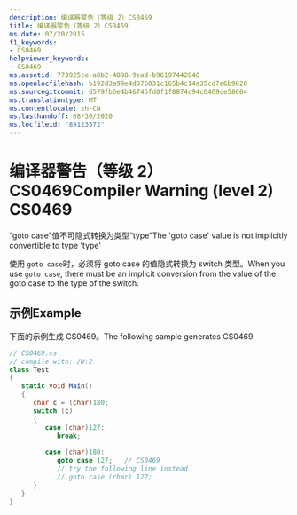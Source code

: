 ```yaml
---
description: 编译器警告（等级 2）CS0469
title: 编译器警告（等级 2）CS0469
ms.date: 07/20/2015
f1_keywords:
- CS0469
helpviewer_keywords:
- CS0469
ms.assetid: 773925ce-a8b2-4098-9ead-b96197442848
ms.openlocfilehash: b192d3a99e4d076031c165b4c14a35cd7e6b9620
ms.sourcegitcommit: d579fb5e4b46745fd0f1f8874c94c6469ce58604
ms.translationtype: MT
ms.contentlocale: zh-CN
ms.lasthandoff: 08/30/2020
ms.locfileid: "89123572"
---
```

# <a name="compiler-warning-level-2-cs0469"></a><span data-ttu-id="34b07-103">编译器警告（等级 2）CS0469</span><span class="sxs-lookup"><span data-stu-id="34b07-103">Compiler Warning (level 2) CS0469</span></span>
<span data-ttu-id="34b07-104">“goto case”值不可隐式转换为类型“type”</span><span class="sxs-lookup"><span data-stu-id="34b07-104">The 'goto case' value is not implicitly convertible to type 'type'</span></span>  
  
 <span data-ttu-id="34b07-105">使用 `goto case`时，必须将 goto case 的值隐式转换为 switch 类型。</span><span class="sxs-lookup"><span data-stu-id="34b07-105">When you use `goto case`, there must be an implicit conversion from the value of the goto case to the type of the switch.</span></span>  
  
## <a name="example"></a><span data-ttu-id="34b07-106">示例</span><span class="sxs-lookup"><span data-stu-id="34b07-106">Example</span></span>  
 <span data-ttu-id="34b07-107">下面的示例生成 CS0469。</span><span class="sxs-lookup"><span data-stu-id="34b07-107">The following sample generates CS0469.</span></span>  
  
```csharp  
// CS0469.cs  
// compile with: /W:2  
class Test  
{  
   static void Main()  
   {  
      char c = (char)180;  
      switch (c)  
      {  
         case (char)127:  
            break;  
  
         case (char)180:
            goto case 127;   // CS0469  
            // try the following line instead  
            // goto case (char) 127;  
      }  
   }  
}  
```
